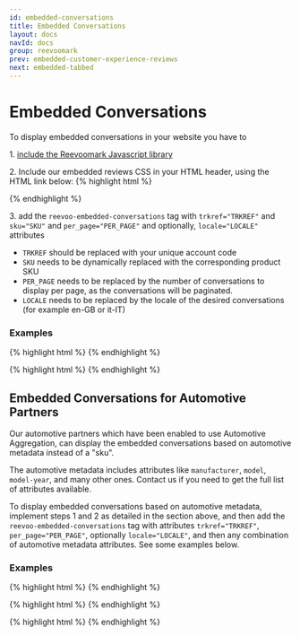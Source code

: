 ```yaml
---
id: embedded-conversations
title: Embedded Conversations
layout: docs
navId: docs
group: reevoomark
prev: embedded-customer-experience-reviews
next: embedded-tabbed
---
```


# Embedded Conversations

To display embedded conversations in your website you have to

1\. [include the Reevoomark Javascript library](../javascript-library)


2\. Include our embedded reviews CSS in your HTML header, using the HTML link below:
{% highlight html %}
  <link rel="stylesheet" href="//mark.reevoo.com/assets/embedded_reviews.css" type="text/css" />
{% endhighlight %}


3\. add the `reevoo-embedded-conversations` tag with `trkref="TRKREF"` and `sku="SKU"` and `per_page="PER_PAGE"` and optionally, `locale="LOCALE"` attributes

* `TRKREF` should be replaced with your unique account code
* `SKU` needs to be dynamically replaced with the corresponding product SKU
* `PER_PAGE` needs to be replaced by the number of conversations to display per page, as the conversations will be paginated.
* `LOCALE` needs to be replaced by the locale of the desired conversations (for example en-GB or it-IT)

### Examples

{% highlight html %}
<reevoo-embedded-conversations  trkref="TRKREF" sku="SKU" per-page="5"></reevoo-embedded-conversations>
{% endhighlight %}


{% highlight html %}
<reevoo-embedded-conversations  trkref="TRKREF" sku="SKU" per-page="5" locale="en-GB"></reevoo-embedded-conversations>
{% endhighlight %}



Embedded Conversations for Automotive Partners
----------------------------------------------

Our automotive partners which have been enabled to use Automotive Aggregation, can display the embedded conversations based on automotive metadata instead of a "sku".

The automotive metadata includes attributes like `manufacturer`, `model`, `model-year`, and many other ones. Contact us if you need to get the full list of attributes available.

To display embedded conversations based on automotive metadata, implement steps 1 and 2 as detailed in the section above, and then add the `reevoo-embedded-conversations` tag with attributes `trkref="TRKREF"`, `per_page="PER_PAGE"`, optionally `locale="LOCALE"`, and then any combination of automotive metadata attributes. See some examples below.

### Examples

{% highlight html %}
<reevoo-embedded-conversations  trkref="TRKREF" per-page="10" locale="en-GB" manufacturer="ford"></reevoo-embedded-conversations>
{% endhighlight %}


{% highlight html %}
<reevoo-embedded-conversations  trkref="TRKREF" per-page="10" locale="en-GB" manufacturer="ford" model="fiesta"></reevoo-embedded-conversations>
{% endhighlight %}


{% highlight html %}
<reevoo-embedded-conversations  trkref="TRKREF" per-page="10" locale="en-GB" manufacturer="ford" model="fiesta" model-year="2016"></reevoo-embedded-conversations>
{% endhighlight %}
